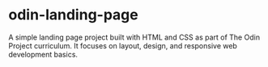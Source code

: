 # odin-landing-page
A simple landing page project built with HTML and CSS as part of The Odin Project curriculum. It focuses on layout, design, and responsive web development basics.
